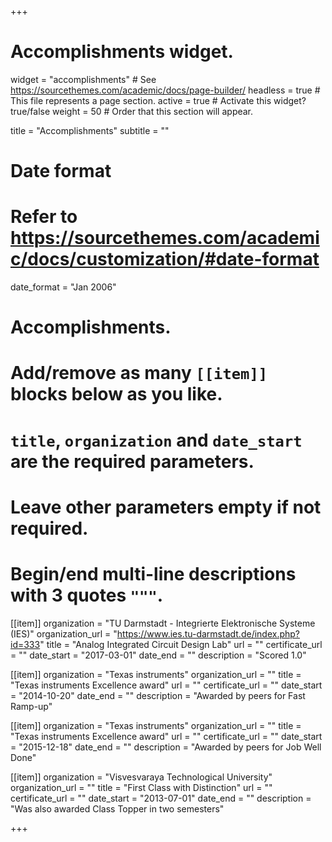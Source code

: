 +++
# Accomplishments widget.
widget = "accomplishments"  # See https://sourcethemes.com/academic/docs/page-builder/
headless = true  # This file represents a page section.
active = true  # Activate this widget? true/false
weight = 50  # Order that this section will appear.

title = "Accomplish&shy;ments"
subtitle = ""

# Date format
#   Refer to https://sourcethemes.com/academic/docs/customization/#date-format
date_format = "Jan 2006"

# Accomplishments.
#   Add/remove as many `[[item]]` blocks below as you like.
#   `title`, `organization` and `date_start` are the required parameters.
#   Leave other parameters empty if not required.
#   Begin/end multi-line descriptions with 3 quotes `"""`.

[[item]]
  organization = "TU Darmstadt - Integrierte Elektronische Systeme (IES)"
  organization_url = "https://www.ies.tu-darmstadt.de/index.php?id=333"
  title = "Analog Integrated Circuit Design Lab"
  url = ""
  certificate_url = ""
  date_start = "2017-03-01"
  date_end = ""
  description = "Scored 1.0"

[[item]]
  organization = "Texas instruments"
  organization_url = ""
  title = "Texas instruments Excellence award"
  url = ""
  certificate_url = ""
  date_start = "2014-10-20"
  date_end = ""
  description = "Awarded by peers for Fast Ramp-up"

[[item]]
  organization = "Texas instruments"
  organization_url = ""
  title = "Texas instruments Excellence award"
  url = ""
  certificate_url = ""
  date_start = "2015-12-18"
  date_end = ""
  description = "Awarded by peers for Job Well Done"
  
[[item]]
  organization = "Visvesvaraya Technological University"
  organization_url = ""
  title = "First Class with Distinction"
  url = ""
  certificate_url = ""
  date_start = "2013-07-01"
  date_end = ""
  description = "Was also awarded Class Topper in two semesters"

+++
